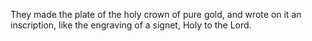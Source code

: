 They made the plate of the holy crown of pure gold, and wrote on it an inscription, like the engraving of a signet, Holy to the Lord.
